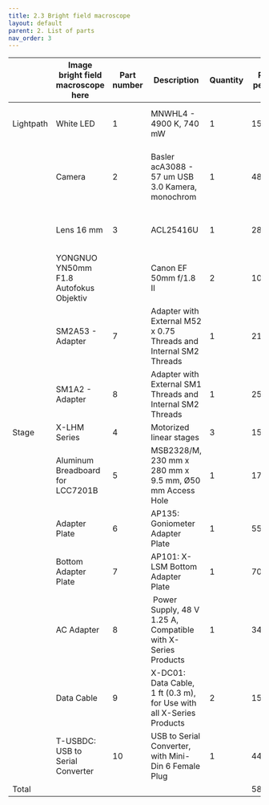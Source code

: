 ```yaml
---
title: 2.3 Bright field macroscope
layout: default
parent: 2. List of parts
nav_order: 3
---
```




|           | Image bright field macroscope here     | Part number | Description                                                          | Quantity | Price per unit | Vendor   | Link                                                                                                                                                                           |
| --------- | -------------------------------------- | ----------- | -------------------------------------------------------------------- | -------- | -------------- | -------- | ------------------------------------------------------------------------------------------------------------------------------------------------------------------------------ |
| Lightpath | White LED                              | 1           | MNWHL4 - 4900 K, 740 mW                                              | 1        | 155.69         | Thorlabs | [https://www.thorlabs.de/thorproduct.cfm?partnumber=MNWHL4](https://www.thorlabs.de/thorproduct.cfm?partnumber=MNWHL4)                                                         |
|           | Camera                                 | 2           | Basler acA3088 - 57 um USB 3.0 Kamera, monochrom                     | 1        | 485            | Edmund   | [https://www.edmundoptics.de/p/basler-ace-aca3088-57um-usb-30-monochrome-camera/37365/](https://www.edmundoptics.de/p/basler-ace-aca3088-57um-usb-30-monochrome-camera/37365/) |
|           | Lens 16 mm                             | 3           | ACL25416U                                                            | 1        | 28.59          | Thorlabs | [https://www.thorlabs.de/thorproduct.cfm?partnumber=ACL25416U-A](https://www.thorlabs.de/thorproduct.cfm?partnumber=ACL25416U-A)                                               |
|           | YONGNUO YN50mm F1.8 Autofokus Objektiv |             | Canon EF 50mm f/1.8 II                                               | 2        | 100            | YONGNUO  | [https://www.amazon.com/](https://www.amazon.com/)                                                                                                                             |
|           | SM2A53 - Adapter                       | 7           | Adapter with External M52 x 0.75 Threads and Internal SM2 Threads    | 1        | 21.07          | Thorlabs | [https://www.thorlabs.com/thorproduct.cfm?partnumber=SM2A53](https://www.thorlabs.com/thorproduct.cfm?partnumber=SM2A53)                                                       |
|           | SM1A2 - Adapter                        | 8           | Adapter with External SM1 Threads and Internal SM2 Threads           | 1        | 25.31          | Thorlabs | [https://www.thorlabs.com/thorproduct.cfm?partnumber=SM1A2](https://www.thorlabs.com/thorproduct.cfm?partnumber=SM1A2)                                                         |
| Stage     | X-LHM Series                           | 4           | Motorized linear stages                                              | 3        | 1500           | Zaber    | https://www.zaber.com/products/linear-stages/X-LHM                                                                                                                             |
|           | Aluminum Breadboard for LCC7201B       | 5           | MSB2328/M, 230 mm x 280 mm x 9.5 mm, Ø50 mm Access Hole              | 1        | 171.8          | Thorlabs | [https://www.thorlabs.com/thorproduct.cfm?partnumber=MSB2328/M](https://www.thorlabs.com/thorproduct.cfm?partnumber=MSB2328/M)                                                 |
|           | Adapter Plate                          | 6           | AP135: Goniometer Adapter Plate                                      | 1        | 55             | Zaber    | [https://www.zaber.com/products/accessories/AP135](https://www.zaber.com/products/accessories/AP135)                                                                           |
|           | Bottom Adapter Plate                   | 7           | AP101: X-LSM Bottom Adapter Plate                                    | 1        | 70             | Zaber    | [https://www.zaber.com/products/accessories/AP101](https://www.zaber.com/products/accessories/AP101)                                                                           |
|           | AC Adapter                             | 8           |  Power Supply, 48 V 1.25 A, Compatible with X-Series Products        | 1        | 34             | Zaber    | [https://www.zaber.com/products/accessories/PS13S-48V12](https://www.zaber.com/products/accessories/PS13S-48V12)                                                               |
|           | Data Cable                             | 9           | X-DC01: Data Cable, 1 ft (0.3 m), for Use with all X-Series Products | 2        | 15             | Zaber    | [https://www.zaber.com/products/accessories/X-DC01](https://www.zaber.com/products/accessories/X-DC01)                                                                         |
|           | T-USBDC: USB to Serial Converter       | 10          | USB to Serial Converter, with Mini-Din 6 Female Plug                 | 1        | 44             | Zaber    | [https://www.zaber.com/products/accessories/T-USBDC](https://www.zaber.com/products/accessories/T-USBDC)                                                                       |
| Total     |                                        |             |                                                                      |          | 5820.46        |          |                                                                                                                                                                                |
